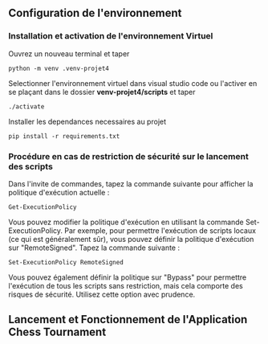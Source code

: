 ## Configuration de l'environnement

### Installation et activation de l'environnement Virtuel
Ouvrez un nouveau terminal et taper  
```
python -m venv .venv-projet4
```
Selectionner l'environnement virtuel dans visual studio code ou l'activer en se plaçant dans le dossier **venv-projet4/scripts** et taper
```
./activate
```
Installer les dependances necessaires au projet
```
pip install -r requirements.txt
```

### Procédure en cas de restriction de sécurité sur le lancement des scripts

Dans l'invite de commandes, tapez la commande suivante pour afficher la politique d'exécution actuelle :
```
Get-ExecutionPolicy
```

Vous pouvez modifier la politique d'exécution en utilisant la commande Set-ExecutionPolicy. Par exemple, pour permettre l'exécution de scripts locaux (ce qui est généralement sûr), vous pouvez définir la politique d'exécution sur "RemoteSigned". Tapez la commande suivante :
```
Set-ExecutionPolicy RemoteSigned
```

Vous pouvez également définir la politique sur "Bypass" pour permettre l'exécution de tous les scripts sans restriction, mais cela comporte des risques de sécurité. Utilisez cette option avec prudence.

## Lancement et Fonctionnement de l'Application Chess Tournament

